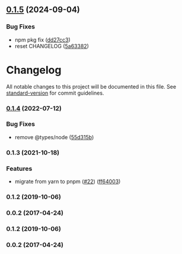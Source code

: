 ## [0.1.5](https://github.com/ycycwx/safe-invoke/compare/v0.1.4...v0.1.5) (2024-09-04)


### Bug Fixes

* npm pkg fix ([dd27cc3](https://github.com/ycycwx/safe-invoke/commit/dd27cc376ce509c22f1f6db2fbc8e6d23a2b6b8d))
* reset CHANGELOG ([5a63382](https://github.com/ycycwx/safe-invoke/commit/5a633827093a21877156ab09715d6d82865bf558))

# Changelog

All notable changes to this project will be documented in this file. See [standard-version](https://github.com/conventional-changelog/standard-version) for commit guidelines.

### [0.1.4](https://github.com/ycycwx/safe-invoke/compare/v0.1.3...v0.1.4) (2022-07-12)


### Bug Fixes

* remove @types/node ([55d315b](https://github.com/ycycwx/safe-invoke/commit/55d315b67564d4ebdff0a3353c5466d71e1b65f2))

### 0.1.3 (2021-10-18)


### Features

* migrate from yarn to pnpm ([#22](https://github.com/ycycwx/safe-invoke/issues/22)) ([ff64003](https://github.com/ycycwx/safe-invoke/commit/ff64003aa18317b1945bfee75b18aa14a259c5b5))

### 0.1.2 (2019-10-06)

### 0.0.2 (2017-04-24)

### 0.1.2 (2019-10-06)

### 0.0.2 (2017-04-24)
